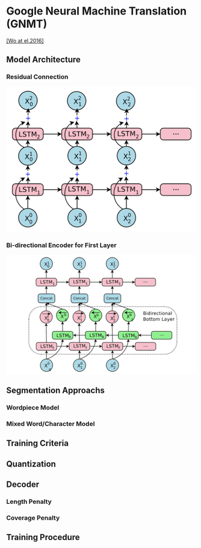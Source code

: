 # Google Neural Machine Translation \(GNMT\)

[\[Wo at el.2016\]](https://arxiv.org/pdf/1609.08144.pdf)

## Model Architecture

### Residual Connection

![](/assets/nmt-gnmt-1.png)

### Bi-directional Encoder for First Layer

![](/assets/nmt-gnmt-2.png)

## Segmentation Approachs

### Wordpiece Model

### Mixed Word/Character Model

## Training Criteria

## Quantization

## Decoder

### Length Penalty

### Coverage Penalty

## Training Procedure



